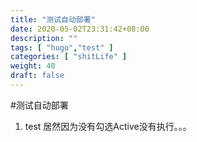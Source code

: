```yaml
---
title: "测试自动部署"
date: 2020-05-02T23:31:42+08:00
description: ""
tags: [ "hugo","test" ]
categories: [ "shitLife" ]
weight: 40
draft: false
---
```


#测试自动部署
1. test 居然因为没有勾选Active没有执行。。。

